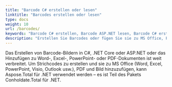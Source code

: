 ```yaml
---
title: "Barcode C# erstellen oder lesen"
linktitle: "Barcodes erstellen oder lesen"
type: docs
weight: 10
url: /barcodes/
keywords: "Barcode C# erstellen, Barcode ASP.NET lesen, Barcode C# erstellen oder lesen, Barcode aus Word PDF C# lesen, Barcode zu Word PDF .net hinzufügen"
description: "Erstellen Sie Barcodes oder fügen Sie sie zu MS Office, PDF und mehreren anderen Dateiformaten in C# .NET hinzu."
---
```


Das Erstellen von Barcode-Bildern in C#, .NET Core oder ASP.NET oder das Hinzufügen zu Word-, Excel-, PowerPoint- oder PDF-Dokumenten ist weit verbreitet. Um Strichcodes zu erstellen und sie zu MS Office (Word, Excel, PowerPoint, Visio, Outlook usw.), PDF und Bild hinzuzufügen, kann Aspose.Total für .NET verwendet werden – es ist Teil des Pakets Conholdate.Total für .NET.

